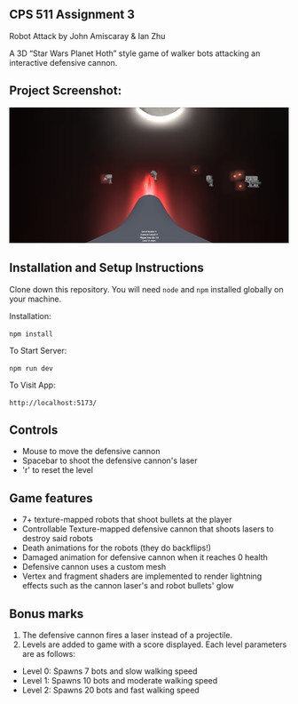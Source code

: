 ## CPS 511 Assignment 3

Robot Attack by John Amiscaray & Ian Zhu

A 3D “Star Wars Planet Hoth” style game of walker bots attacking an interactive defensive cannon.


## Project Screenshot:

![Screenshot](/assets/gameplay_screenshot_medium.png?raw=true)

## Installation and Setup Instructions

Clone down this repository. You will need `node` and `npm` installed globally on your machine.  

Installation:

`npm install`  

To Start Server:

`npm run dev`  

To Visit App:

`http://localhost:5173/`  


## Controls

- Mouse to move the defensive cannon
- Spacebar to shoot the defensive cannon's laser
- 'r' to reset the level

## Game features

- 7+ texture-mapped robots that shoot bullets at the player
- Controllable Texture-mapped defensive cannon that shoots lasers to destroy said robots
- Death animations for the robots (they do backflips!)
- Damaged animation for defensive cannon when it reaches 0 health
- Defensive cannon uses a custom mesh
- Vertex and fragment shaders are implemented to render lightning effects such as the cannon laser's and robot bullets' glow

## Bonus marks

1. The defensive cannon fires a laser instead of a projectile.
2. Levels are added to game with a score displayed. Each level parameters are as follows:
- Level 0: Spawns 7 bots and slow walking speed
- Level 1: Spawns 10 bots and moderate walking speed
- Level 2: Spawns 20 bots and fast walking speed